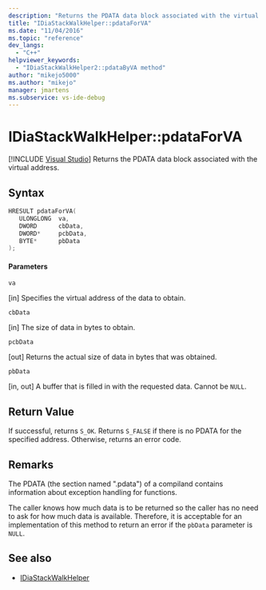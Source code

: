 ```yaml
---
description: "Returns the PDATA data block associated with the virtual address."
title: "IDiaStackWalkHelper::pdataForVA"
ms.date: "11/04/2016"
ms.topic: "reference"
dev_langs:
  - "C++"
helpviewer_keywords:
  - "IDiaStackWalkHelper2::pdataByVA method"
author: "mikejo5000"
ms.author: "mikejo"
manager: jmartens
ms.subservice: vs-ide-debug
---
```

# IDiaStackWalkHelper::pdataForVA

 [!INCLUDE [Visual Studio](~/includes/applies-to-version/vs-windows-only.md)]
Returns the PDATA data block associated with the virtual address.

## Syntax

```C++
HRESULT pdataForVA( 
   ULONGLONG  va,
   DWORD      cbData,
   DWORD*     pcbData,
   BYTE*      pbData
);
```

#### Parameters
 `va`

[in] Specifies the virtual address of the data to obtain.

 `cbData`

[in] The size of data in bytes to obtain.

 `pcbData`

[out] Returns the actual size of data in bytes that was obtained.

 `pbData`

[in, out] A buffer that is filled in with the requested data. Cannot be `NULL`.

## Return Value
 If successful, returns `S_OK`. Returns `S_FALSE` if there is no PDATA for the specified address. Otherwise, returns an error code.

## Remarks
 The PDATA (the section named ".pdata") of a compiland contains information about exception handling for functions.

 The caller knows how much data is to be returned so the caller has no need to ask for how much data is available. Therefore, it is acceptable for an implementation of this method to return an error if the `pbData` parameter is `NULL`.

## See also
- [IDiaStackWalkHelper](../../debugger/debug-interface-access/idiastackwalkhelper.md)
